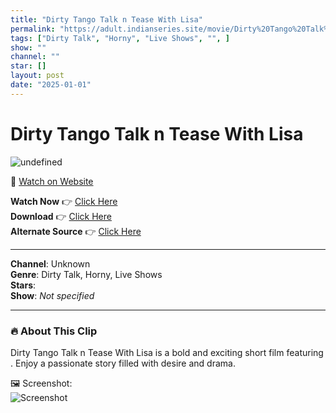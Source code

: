 ```yaml
---
title: "Dirty Tango Talk n Tease With Lisa"
permalink: "https://adult.indianseries.site/movie/Dirty%20Tango%20Talk%20n%20Tease%20With%20Lisa"
tags: ["Dirty Talk", "Horny", "Live Shows", "", ]
show: ""
channel: ""
star: []
layout: post
date: "2025-01-01"
---
```


# Dirty Tango Talk n Tease With Lisa

![undefined](https://desisins.com/wp-content/uploads/2024/08/Dirty-Tango-Tease-Talk-Lisa-DesiSins.com_.jpg)

🔗 [Watch on Website](https://adult.indianseries.site/movie/Dirty%20Tango%20Talk%20n%20Tease%20With%20Lisa)

**Watch Now** 👉 [Click Here](https://adult.indianseries.site/movie/Dirty%20Tango%20Talk%20n%20Tease%20With%20Lisa)  
**Download** 👉 [Click Here](https://adult.indianseries.site/movie/Dirty%20Tango%20Talk%20n%20Tease%20With%20Lisa)  
**Alternate Source** 👉 [Click Here](https://adult.indianseries.site/movie/Dirty%20Tango%20Talk%20n%20Tease%20With%20Lisa)

---

**Channel**: Unknown  
**Genre**: Dirty Talk, Horny, Live Shows  
**Stars**:   
**Show**: *Not specified*

---

### 🔥 About This Clip

Dirty Tango Talk n Tease With Lisa is a bold and exciting short film featuring . Enjoy a passionate story filled with desire and drama.
 
🖼️ Screenshot:  
![Screenshot](https://desisins.com/wp-content/uploads/2024/08/Dirty-Tango-Tease-Talk-Lisa-DesiSins.com_.jpg)
